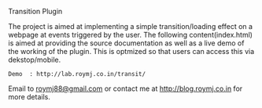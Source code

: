 Transition Plugin


The project is aimed at implementing a simple transition/loading effect on a webpage at events triggered by the user. The following content(index.html) is aimed at providing the source documentation as well as a live demo of the working of the plugin. This is optmized so that users can access this via dekstop/mobile. 
	
	Demo  : http://lab.roymj.co.in/transit/
	
	
Email to roymj88@gmail.com or contact me at http://blog.roymj.co.in for more details.
